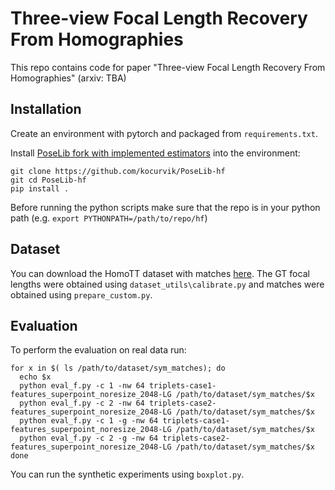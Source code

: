 # Three-view Focal Length Recovery From Homographies

This repo contains code for paper "Three-view Focal Length Recovery From Homographies" (arxiv: TBA)

## Installation

Create an environment with pytorch and packaged from `requirements.txt`.

Install [PoseLib fork with implemented estimators](https://github.com/kocurvik/PoseLib-hf) into the environment:
```shell
git clone https://github.com/kocurvik/PoseLib-hf
git cd PoseLib-hf
pip install .
```

Before running the python scripts make sure that the repo is in your python path (e.g. `export PYTHONPATH=/path/to/repo/hf`)

## Dataset

You can download the HomoTT dataset with matches [here](https://doi.org/10.5281/zenodo.14638904). The GT focal lengths were obtained using `dataset_utils\calibrate.py` and matches were obtained using `prepare_custom.py`.

## Evaluation

To perform the evaluation on real data run:
```shell
for x in $( ls /path/to/dataset/sym_matches); do
  echo $x
  python eval_f.py -c 1 -nw 64 triplets-case1-features_superpoint_noresize_2048-LG /path/to/dataset/sym_matches/$x
  python eval_f.py -c 2 -nw 64 triplets-case2-features_superpoint_noresize_2048-LG /path/to/dataset/sym_matches/$x
  python eval_f.py -c 1 -g -nw 64 triplets-case1-features_superpoint_noresize_2048-LG /path/to/dataset/sym_matches/$x
  python eval_f.py -c 2 -g -nw 64 triplets-case2-features_superpoint_noresize_2048-LG /path/to/dataset/sym_matches/$x
done
```

You can run the synthetic experiments using `boxplot.py`.


